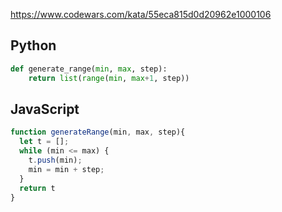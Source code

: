 https://www.codewars.com/kata/55eca815d0d20962e1000106

## Python
```python
def generate_range(min, max, step):
    return list(range(min, max+1, step))
```

## JavaScript
```js
function generateRange(min, max, step){
  let t = [];
  while (min <= max) {
    t.push(min);
    min = min + step;
  }
  return t
}
```